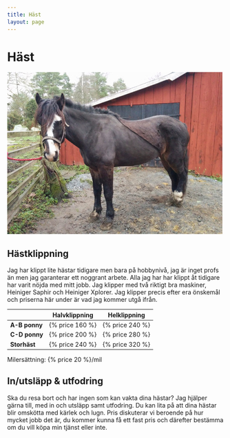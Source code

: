 ```yaml
---
title: Häst
layout: page
---
```


# Häst

![Lycke](/bilder/lycke.jpg)

## Hästklippning

Jag har klippt lite hästar tidigare men bara på hobbynivå, jag är inget profs än men jag garanterar ett noggrant arbete. Alla jag har har klippt åt tidigare har varit nöjda med mitt jobb. Jag klipper med två riktigt bra maskiner, Heiniger Saphir och Heiniger Xplorer. Jag klipper precis efter era önskemål och priserna här under är vad jag kommer utgå ifrån.

|               | Halvklippning   | Helklippning    |
|---------------|-----------------|-----------------|
| **A-B ponny** | {% price 160 %} | {% price 240 %} |
| **C-D ponny** | {% price 200 %} | {% price 280 %} |
| **Storhäst**  | {% price 240 %} | {% price 320 %} |

Milersättning: {% price 20 %}/mil

## In/utsläpp & utfodring

Ska du resa bort och har ingen som kan vakta dina hästar? Jag hjälper gärna till, med in och utsläpp samt utfodring. Du kan lita på att dina hästar blir omskötta med kärlek och lugn. Pris diskuterar vi beroende på hur mycket jobb det är, du kommer kunna få ett fast pris och därefter bestämma om du vill köpa min tjänst eller inte.
